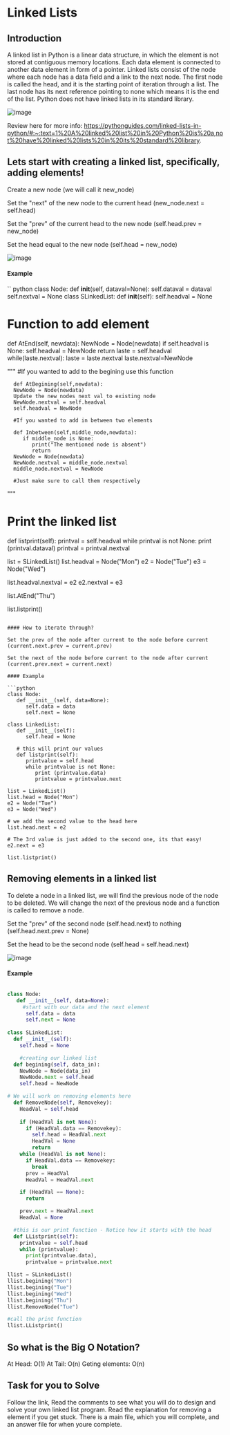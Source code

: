 # Linked Lists

## Introduction 

A linked list in Python is a linear data structure, in which the element is not stored at contiguous memory locations.
Each data element is connected to another data element in form of a pointer.
Linked lists consist of the node where each node has a data field and a link to the next node.
The first node is called the head, and it is the starting point of iteration through a list.
The last node has its next reference pointing to none which means it is the end of the list.
Python does not have linked lists in its standard library.

![image](https://user-images.githubusercontent.com/84347788/179636679-f96d0ea4-ca99-4035-a125-8eb5f160a812.png)

Review here for more info:
https://pythonguides.com/linked-lists-in-python/#:~:text=1%20A%20linked%20list%20in%20Python%20is%20a,not%20have%20linked%20lists%20in%20its%20standard%20library.


## Lets start with creating a linked list, specifically, adding elements!

Create a new node (we will call it new_node)

Set the "next" of the new node to the current head (new_node.next = self.head)

Set the "prev" of the current head to the new node (self.head.prev = new_node)

Set the head equal to the new node (self.head = new_node)

![image](https://user-images.githubusercontent.com/84347788/178126982-82f1d340-752f-474c-bd2d-39a6b8d818b3.png)

#### Example

`` python
class Node:
   def __init__(self, dataval=None):
      self.dataval = dataval
      self.nextval = None
class SLinkedList:
   def __init__(self):
      self.headval = None
# Function to add element
   def AtEnd(self, newdata):
      NewNode = Node(newdata)
      if self.headval is None:
         self.headval = NewNode
         return
      laste = self.headval
      while(laste.nextval):
         laste = laste.nextval
      laste.nextval=NewNode
  
  """
      #If you wanted to add to the begining use this function 
      
      def AtBegining(self,newdata):
      NewNode = Node(newdata)
      Update the new nodes next val to existing node
      NewNode.nextval = self.headval
      self.headval = NewNode
      
      #If you wanted to add in between two elements 
   
      def Inbetween(self,middle_node,newdata):
         if middle_node is None:
            print("The mentioned node is absent")
            return
      NewNode = Node(newdata)
      NewNode.nextval = middle_node.nextval
      middle_node.nextval = NewNode

      #Just make sure to call them respectively 
  """ 
    
# Print the linked list
   def listprint(self):
      printval = self.headval
      while printval is not None:
         print (printval.dataval)
         printval = printval.nextval

list = SLinkedList()
list.headval = Node("Mon")
e2 = Node("Tue")
e3 = Node("Wed")

list.headval.nextval = e2
e2.nextval = e3

list.AtEnd("Thu")

list.listprint()

```

#### How to iterate through?

Set the prev of the node after current to the node before current (current.next.prev = current.prev)

Set the next of the node before current to the node after current (current.prev.next = current.next)

#### Example

```python 
class Node:
   def __init__(self, data=None):
      self.data = data
      self.next = None

class LinkedList:
   def __init__(self):
      self.head = None

   # this will print our values 
   def listprint(self):
      printvalue = self.head
      while printvalue is not None:
         print (printvalue.data)
         printvalue = printvalue.next

list = LinkedList()
list.head = Node("Mon")
e2 = Node("Tue")
e3 = Node("Wed")

# we add the second value to the head here 
list.head.next = e2

# The 3rd value is just added to the second one, its that easy!
e2.next = e3

list.listprint()

```

## Removing elements in a linked list

To delete a node in a linked list, we will find the previous node of the node to be deleted. We will change the next of the previous node and a function is called to remove a node. 

Set the "prev" of the second node (self.head.next) to nothing (self.head.next.prev = None)

Set the head to be the second node (self.head = self.head.next)

![image](https://user-images.githubusercontent.com/84347788/179636623-6566ead2-e010-4ea6-ac93-839ab8621e73.png)


#### Example 

```python

class Node:
   def __init__(self, data=None):
     #start with our data and the next element
      self.data = data
      self.next = None
     
class SLinkedList:
  def __init__(self):
    self.head = None

    #creating our linked list 
  def begining(self, data_in):
    NewNode = Node(data_in)
    NewNode.next = self.head
    self.head = NewNode

# We will work on removing elements here 
  def RemoveNode(self, Removekey):
    HeadVal = self.head
         
    if (HeadVal is not None):
      if (HeadVal.data == Removekey):
        self.head = HeadVal.next
        HeadVal = None
        return
    while (HeadVal is not None):
      if HeadVal.data == Removekey:
        break
      prev = HeadVal
      HeadVal = HeadVal.next

    if (HeadVal == None):
      return

    prev.next = HeadVal.next
    HeadVal = None

  #this is our print function - Notice how it starts with the head
  def LListprint(self):
    printvalue = self.head
    while (printvalue):
      print(printvalue.data),
      printvalue = printvalue.next

llist = SLinkedList()
llist.begining("Mon")
llist.begining("Tue")
llist.begining("Wed")
llist.begining("Thu")
llist.RemoveNode("Tue")

#call the print function 
llist.LListprint()

```

## So what is the Big O Notation?

At Head: O(1)
At Tail: O(n)
Geting elements: O(n)

## Task for you to Solve 

Follow the link, Read the comments to see what you will do to design and solve your own linked list program. Read the explanation for removing a element if you get stuck. 
There is a main file, which you will complete, and an answer file for when youre complete.


